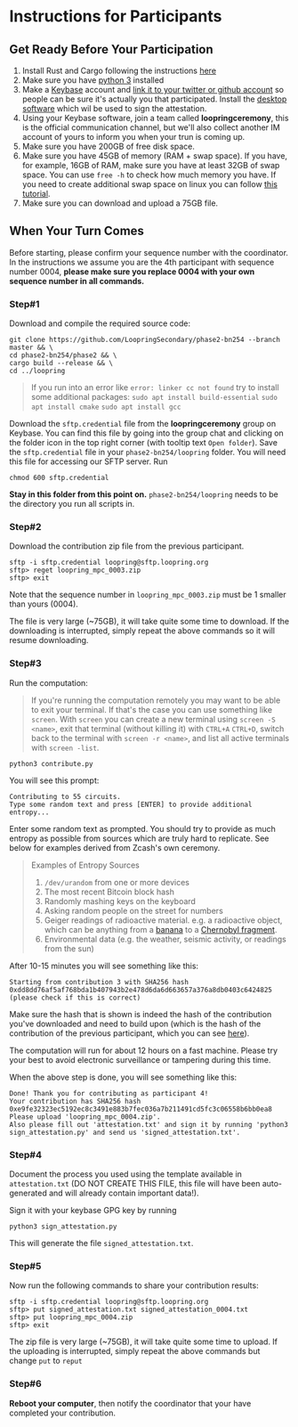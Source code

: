 # Instructions for Participants

## Get Ready Before Your Participation

1. Install Rust and Cargo following the instructions [here](https://www.rust-lang.org/tools/install)
1. Make sure you have [python 3](https://www.python.org/downloads/) installed
1. Make a [Keybase](https://keybase.io/) account and [link it to your twitter or github account](https://github.com/pstadler/keybase-gpg-github) so people can be sure it's actually you that participated. Install the [desktop software](https://keybase.io/download) which wil be used to sign the attestation.
1. Using your Keybase software, join a team called **loopringceremony**, this is the official communication channel, but we'll also collect another IM account of yours to inform you when your trun is coming up.
1. Make sure you have 200GB of free disk space.
1. Make sure you have 45GB of memory (RAM + swap space). If you have, for example, 16GB of RAM, make sure you have at least 32GB of swap space. You can use `free -h` to check how much memory you have. If you need to create additional swap space on linux you can follow [this tutorial](https://linuxize.com/post/create-a-linux-swap-file/).
1. Make sure you can download and upload a 75GB file.


## When Your Turn Comes

Before starting, please confirm your sequence number with the coordinator. In the instructions we assume you are the 4th participant with sequence number 0004, **please make sure you replace 0004 with your own sequence number in all commands.**

### Step#1

Download and compile the required source code:

```console
git clone https://github.com/LoopringSecondary/phase2-bn254 --branch master && \
cd phase2-bn254/phase2 && \
cargo build --release && \
cd ../loopring
```

> If you run into an error like `error: linker cc not found`
> try to install some additional packages:
> `sudo apt install build-essential`
> `sudo apt install cmake`
> `sudo apt install gcc`

Download the `sftp.credential` file from the **loopringceremony** group on Keybase. You can find this file by going into the group chat and clicking on the folder icon in the top right corner (with tooltip text `Open folder`). Save the `sftp.credential` file in your `phase2-bn254/loopring` folder. You will need this file for accessing our SFTP server. Run

```
chmod 600 sftp.credential
```

**Stay in this folder from this point on.** `phase2-bn254/loopring` needs to be the directory you run all scripts in.

### Step#2

Download the contribution zip file from the previous participant.

```console
sftp -i sftp.credential loopring@sftp.loopring.org
sftp> reget loopring_mpc_0003.zip
sftp> exit
```
Note that the sequence number in `loopring_mpc_0003.zip` must be 1 smaller than yours (0004).

The file is very large (~75GB), it will take quite some time to download. If the downloading is interrupted, simply repeat the above commands so it will resume downloading.


### Step#3

Run the computation:

> If you're running the computation remotely you may want to be able to exit your terminal.
> If that's the case you can use something like `screen`.
> With `screen` you can create a new terminal using `screen -S <name>`,
> exit that terminal (without killing it) with `CTRL+A` `CTRL+D`,
> switch back to the terminal with `screen -r <name>`,
> and list all active terminals with `screen -list`.

```console
python3 contribute.py
```

You will see this prompt:

```
Contributing to 55 circuits.
Type some random text and press [ENTER] to provide additional entropy...
```

Enter some random text as prompted. You should try to provide as much entropy as possible from sources which are truly hard to replicate. See below for examples derived from Zcash's own ceremony.

> Examples of Entropy Sources
>
> 1. `/dev/urandom` from one or more devices
> 3. The most recent Bitcoin block hash
> 2. Randomly mashing keys on the keyboard
> 5. Asking random people on the street for numbers
> 6. Geiger readings of radioactive material. e.g. a radioactive object, which can be anything from a [banana](https://en.wikipedia.org/wiki/Banana_equivalent_dose) to a [Chernobyl fragment](https://www.vice.com/en_us/article/gy8yn7/power-tau-zcash-radioactive-toxic-waste).
> 7. Environmental data (e.g. the weather, seismic activity, or readings from the sun)


After 10-15 minutes you will see something like this:

```
Starting from contribution 3 with SHA256 hash 0xdd8dd76af5af768bda1b407943b2e478d6da6d663657a376a8db0403c6424825 (please check if this is correct)
```

Make sure the hash that is shown is indeed the hash of the contribution you've downloaded and need to build upon (which is the hash of the contribution of the previous participant, which you can see [here](https://loopring.org/#/ceremony)).

The computation will run for about 12 hours on a fast machine. Please try your best to avoid electronic surveillance or tampering during this time.

When the above step is done, you will see something like this:

```
Done! Thank you for contributing as participant 4!
Your contribution has SHA256 hash 0xe9fe32323ec5192ec8c3491e883b7fec036a7b211491cd5fc3c06558b6bb0ea8
Please upload 'loopring_mpc_0004.zip'.
Also please fill out 'attestation.txt' and sign it by running 'python3 sign_attestation.py' and send us 'signed_attestation.txt'.
```
### Step#4

Document the process you used using the template available in `attestation.txt` (DO NOT CREATE THIS FILE, this file will have been auto-generated and will already contain important data!).

Sign it with your keybase GPG key by running

```console
python3 sign_attestation.py
```

This will generate the file `signed_attestation.txt`.

### Step#5
Now run the following commands to share your contribution results:
```console
sftp -i sftp.credential loopring@sftp.loopring.org
sftp> put signed_attestation.txt signed_attestation_0004.txt
sftp> put loopring_mpc_0004.zip
sftp> exit
```

The zip file is very large (~75GB), it will take quite some time to upload. If the uploading is interrupted, simply repeat the above commands but change `put` to `reput`

### Step#6
**Reboot your computer**, then notify the coordinator that your have completed your contribution.

